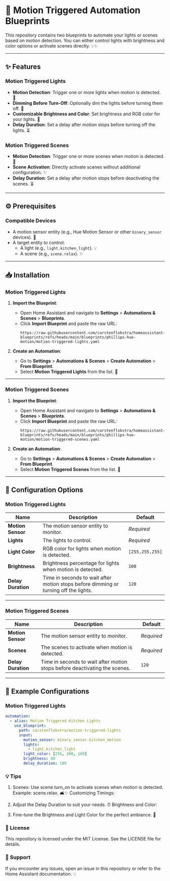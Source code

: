 # 🌟 Motion Triggered Automation Blueprints

This repository contains two blueprints to automate your lights or scenes based on motion detection. You can either control lights with brightness and color options or activate scenes directly. 💡✨

---

## ✨ Features

### Motion Triggered Lights
- **Motion Detection**: Trigger one or more lights when motion is detected. 👀
- **Dimming Before Turn-Off**: Optionally dim the lights before turning them off. 🌙
- **Customizable Brightness and Color**: Set brightness and RGB color for your lights. 🎨
- **Delay Duration**: Set a delay after motion stops before turning off the lights. ⏳

### Motion Triggered Scenes
- **Motion Detection**: Trigger one or more scenes when motion is detected. 👀
- **Scene Activation**: Directly activate scenes without additional configuration. ✨
- **Delay Duration**: Set a delay after motion stops before deactivating the scenes. ⏳

---

## ⚙️ Prerequisites

### Compatible Devices
- A motion sensor entity (e.g., Hue Motion Sensor or other `binary_sensor` devices). 👾
- A target entity to control:
  - A light (e.g., `light.kitchen_light`). 💡
  - A scene (e.g., `scene.relax`). ✨

---

## 📥 Installation

### Motion Triggered Lights
1. **Import the Blueprint**:
   - Open Home Assistant and navigate to **Settings** > **Automations & Scenes** > **Blueprints**.
   - Click **Import Blueprint** and paste the raw URL:
     ```
     https://raw.githubusercontent.com/carstenflokstra/homeassistant-blueprints/refs/heads/main/blueprints/phillips-hue-motion/motion-triggered-lights.yaml
     ```

2. **Create an Automation**:
   - Go to **Settings** > **Automations & Scenes** > **Create Automation** > **From Blueprint**.
   - Select **Motion Triggered Lights** from the list. 🎉

---

### Motion Triggered Scenes
1. **Import the Blueprint**:
   - Open Home Assistant and navigate to **Settings** > **Automations & Scenes** > **Blueprints**.
   - Click **Import Blueprint** and paste the raw URL:
     ```
     https://raw.githubusercontent.com/carstenflokstra/homeassistant-blueprints/refs/heads/main/blueprints/phillips-hue-motion/motion-triggered-scenes.yaml
     ```

2. **Create an Automation**:
   - Go to **Settings** > **Automations & Scenes** > **Create Automation** > **From Blueprint**.
   - Select **Motion Triggered Scenes** from the list. 🎉

---

## 🔧 Configuration Options

### Motion Triggered Lights

| Name                  | Description                                                 | Default      |
|-----------------------|-------------------------------------------------------------|--------------|
| **Motion Sensor**     | The motion sensor entity to monitor.                        | _Required_   |
| **Lights**            | The lights to control.                                      | _Required_   |
| **Light Color**       | RGB color for lights when motion is detected.               | `[255,255,255]` |
| **Brightness**        | Brightness percentage for lights when motion is detected.   | `100`        |
| **Delay Duration**    | Time in seconds to wait after motion stops before dimming or turning off the lights. | `120` |

---

### Motion Triggered Scenes

| Name                  | Description                                                 | Default      |
|-----------------------|-------------------------------------------------------------|--------------|
| **Motion Sensor**     | The motion sensor entity to monitor.                        | _Required_   |
| **Scenes**            | The scenes to activate when motion is detected.             | _Required_   |
| **Delay Duration**    | Time in seconds to wait after motion stops before deactivating the scenes. | `120` |

---

## 📝 Example Configurations

### Motion Triggered Lights

```yaml
automation:
  - alias: Motion Triggered Kitchen Lights
    use_blueprint:
      path: carstenflokstra/motion-triggered-lights
      input:
        motion_sensor: binary_sensor.kitchen_motion
        lights:
          - light.kitchen_light
        light_color: [255, 200, 100]
        brightness: 80
        delay_duration: 180
```

### 💡 Tips
1.  Scenes: Use scene.turn_on to activate scenes when motion is detected. Example: scene.relax. 🛋️✨
Customizing Timings:

2. Adjust the Delay Duration to suit your needs. ⏰
Brightness and Color:

3. Fine-tune the Brightness and Light Color for the perfect ambiance. 🎨

### 📜 License
This repository is licensed under the MIT License. See the LICENSE file for details.

### 💬 Support
If you encounter any issues, open an issue in this repository or refer to the Home Assistant documentation. 💡

